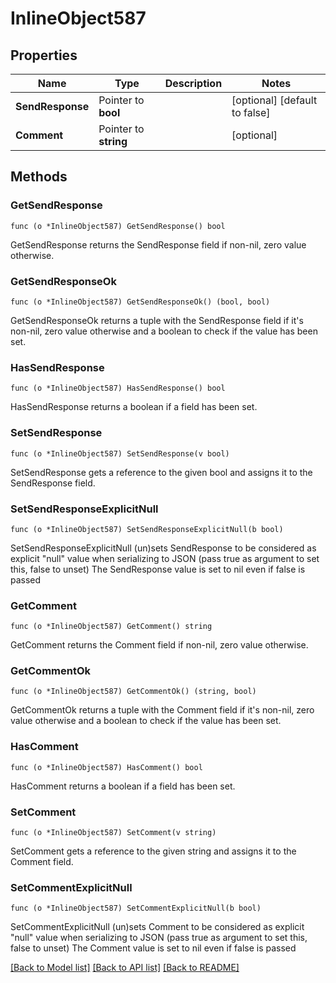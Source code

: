 # InlineObject587

## Properties

Name | Type | Description | Notes
------------ | ------------- | ------------- | -------------
**SendResponse** | Pointer to **bool** |  | [optional] [default to false]
**Comment** | Pointer to **string** |  | [optional] 

## Methods

### GetSendResponse

`func (o *InlineObject587) GetSendResponse() bool`

GetSendResponse returns the SendResponse field if non-nil, zero value otherwise.

### GetSendResponseOk

`func (o *InlineObject587) GetSendResponseOk() (bool, bool)`

GetSendResponseOk returns a tuple with the SendResponse field if it's non-nil, zero value otherwise
and a boolean to check if the value has been set.

### HasSendResponse

`func (o *InlineObject587) HasSendResponse() bool`

HasSendResponse returns a boolean if a field has been set.

### SetSendResponse

`func (o *InlineObject587) SetSendResponse(v bool)`

SetSendResponse gets a reference to the given bool and assigns it to the SendResponse field.

### SetSendResponseExplicitNull

`func (o *InlineObject587) SetSendResponseExplicitNull(b bool)`

SetSendResponseExplicitNull (un)sets SendResponse to be considered as explicit "null" value
when serializing to JSON (pass true as argument to set this, false to unset)
The SendResponse value is set to nil even if false is passed
### GetComment

`func (o *InlineObject587) GetComment() string`

GetComment returns the Comment field if non-nil, zero value otherwise.

### GetCommentOk

`func (o *InlineObject587) GetCommentOk() (string, bool)`

GetCommentOk returns a tuple with the Comment field if it's non-nil, zero value otherwise
and a boolean to check if the value has been set.

### HasComment

`func (o *InlineObject587) HasComment() bool`

HasComment returns a boolean if a field has been set.

### SetComment

`func (o *InlineObject587) SetComment(v string)`

SetComment gets a reference to the given string and assigns it to the Comment field.

### SetCommentExplicitNull

`func (o *InlineObject587) SetCommentExplicitNull(b bool)`

SetCommentExplicitNull (un)sets Comment to be considered as explicit "null" value
when serializing to JSON (pass true as argument to set this, false to unset)
The Comment value is set to nil even if false is passed

[[Back to Model list]](../README.md#documentation-for-models) [[Back to API list]](../README.md#documentation-for-api-endpoints) [[Back to README]](../README.md)


